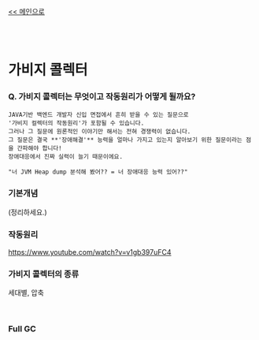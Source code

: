 [<< 메인으로](https://github.com/AtomicLiquors/Java_Wiki_Chb)

&nbsp;  
&nbsp;  

# 가비지 콜렉터

### Q. 가비지 콜렉터는 무엇이고 작동원리가 어떻게 될까요?  

```
JAVA기반 백엔드 개발자 신입 면접에서 흔히 받을 수 있는 질문으로   
'가비지 컬렉터의 작동원리'가 포함될 수 있습니다.   
그러나 그 질문에 원론적인 이야기만 해서는 전혀 경쟁력이 없습니다.   
그 질문은 결국 **'장애해결'** 능력을 얼마나 가지고 있는지 알아보기 위한 질문이라는 점을 간파해야 합니다!  
장애대응에서 진짜 실력이 늘기 때문이에요. 

"너 JVM Heap dump 분석해 봤어?? = 너 장애대응 능력 있어??"
```

### 기본개념
(정리하세요.)

### 작동원리


https://www.youtube.com/watch?v=v1gb397uFC4


### 가비지 콜렉터의 종류
세대별, 압축 


&nbsp;  

### Full GC

### 
